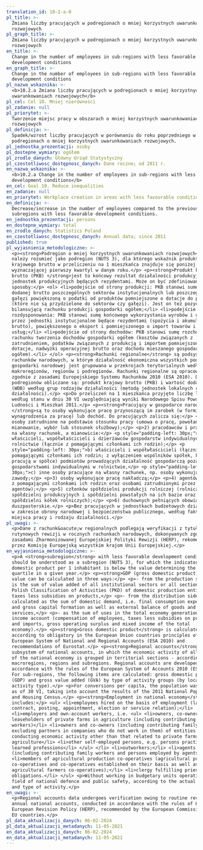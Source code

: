 ```yaml
---
translation_id: 10-2-a-0
pl_title: >-
  Zmiana liczby pracujących w podregionach o mniej korzystnych uwarunkowaniach
  rozwojowych
pl_graph_title: >-
  Zmiana liczby pracujących w podregionach o mniej korzystnych uwarunkowaniach
  rozwojowych
en_title: >-
  Change in the number of employees in sub-regions with less favorable
  development conditions
en_graph_title: >-
  Change in the number of employees in sub-regions with less favorable
  development conditions
pl_nazwa_wskaznika: >-
  <b>10.2.a Zmiana liczby pracujących w podregionach o mniej korzystnych
  uwarunkowaniach rozwojowych</b>
pl_cel: Cel 10. Mniej nierówności
pl_zadanie: null
pl_priorytet: >-
  Tworzenie miejsc pracy w obszarach o mniej korzystnych uwarunkowaniach
  rozwojowych
pl_definicja: >-
  Spadek/wzrost liczby pracujących w porównaniu do roku poprzedniego w
  podregionach o mniej korzystnych uwarunkowaniach rozwojowych.
pl_jednostka_prezentacji: osoby
pl_dostepne_wymiary: ogółem
pl_zrodlo_danych: Główny Urząd Statystyczny
pl_czestotliwosc_dostępnosc_danych: Dane roczne; od 2011 r.
en_nazwa_wskaznika: >-
  <b>10.2.a Change in the number of employees in sub-regions with less favorable
  development conditions</b>
en_cel: Goal 10. Reduce inequalities
en_zadanie: null
en_priorytet: Workplace creation in areas with less favourable conditions for development
en_definicja: >-
  Decrease/increase in the number of employees compared to the previous year in
  subregions with less favorable development conditions.
en_jednostka_prezentacji: persons
en_dostepne_wymiary: total
en_zrodlo_danych: Statistics Poland
en_czestotliwosc_dostępnosc_danych: Annual data; since 2011
published: true
pl_wyjasnienia_metodologiczne: >-
  <p><strong>Podregion o mniej korzystnych uwarunkowaniach rozwojowych</strong>
  należy rozumieć jako podregion (NUTS 3), dla którego wskaźnik produktu
  krajowego brutto w przeliczeniu na 1 mieszkańca znajduje się poniżej wartości
  wyznaczającej pierwszy kwartyl w danym roku.</p> <p><strong>Produkt krajowy
  brutto (PKB) </strong>jest to końcowy rezultat działalności produkcyjnej
  jednostek produkcyjnych będących rezydentami. Może on być zdefiniowany na trzy
  sposoby:</p> <ol> <li>podejście od strony produkcji: PKB stanowi sumę wartości
  dodanej brutto poszczególnych sektorów instytucjonalnych lub poszczególnych
  gałęzi powiększoną o podatki od produktów pomniejszone o dotacje do produktów
  (które nie są przydzielone do sektorów czy gałęzi). Jest on też pozycją
  bilansującą rachunku produkcji gospodarki ogółem;</li> <li>podejście od strony
  rozdysponowania: PKB stanowi sumę końcowego wykorzystania wyrobów i usług
  przez jednostki instytucjonalne będące rezydentami (spożycia i akumulacji
  brutto), powiększonego o eksport i pomniejszonego o import towarów i
  usług;</li> <li>podejście od strony dochodów: PKB stanowi sumę rozchodów na
  rachunku tworzenia dochodów gospodarki ogółem (kosztów związanych z
  zatrudnieniem, podatków związanych z produkcją i importem pomniejszonych o
  dotacje, nadwyżki operacyjnej brutto oraz dochodu mieszanego gospodarki
  ogółem).</li> </ol> <p><strong>Rachunki regionalne</strong> są podsystemem
  rachunków narodowych, w którym działalność ekonomiczna wszystkich podmiotów
  gospodarki narodowej jest grupowana w przekrojach terytorialnych według
  makroregionów, regionów i podregionów. Rachunki regionalne są opracowywane
  zgodnie z zasadami Europejskiego Systemu Rachunków 2010 (ESA 2010). Dla
  podregionów obliczane są: produkt krajowy brutto (PKB) i wartość dodana brutto
  (WDB) według grup rodzajów działalności (metodą jednostek lokalnych rodzaju
  działalności).</p> <p>Do przeliczeń na 1 mieszkańca przyjęto liczbę ludności
  według stanu w dniu 30 VI uwzględniającą wyniki Narodowego Spisu Powszechnego
  Ludności i Mieszkań 2011.</p> <p><strong>Pracujący w gospodarce narodowej
  </strong>są to osoby wykonujące pracę przynoszącą im zarobek (w formie
  wynagrodzenia za pracę) lub dochód. Do pracujących zalicza się:</p> <p>1)
  osoby zatrudnione na podstawie stosunku pracy (umowa o pracę, powołanie,
  mianowanie, wybór lub stosunek służbowy);</p> <p>2) pracodawców i pracujących
  na własny rachunek, a mianowicie:</p> <p style="padding-left: 30px;">a)
  właścicieli, współwłaścicieli i dzierżawców gospodarstw indywidualnych w
  rolnictwie (łącznie z pomagającymi członkami ich rodzin);</p> <p
  style="padding-left: 30px;">b) właścicieli i współwłaścicieli (łącznie z
  pomagającymi członkami ich rodzin; z wyłączeniem wspólników spółek, którzy nie
  pracują w spółce) podmiotów prowadzących działalność gospodarczą poza
  gospodarstwami indywidualnymi w rolnictwie,</p> <p style="padding-left:
  30px;">c) inne osoby pracujące na własny rachunek, np. osoby wykonujące wolne
  zawody;</p> <p>3) osoby wykonujące pracę nakładczą;</p> <p>4) agentów (łącznie
  z pomagającymi członkami ich rodzin oraz osobami zatrudnionymi przez
  agentów);</p> <p>5) członków spółdzielni produkcji rolniczej (rolniczych
  spółdzielni produkcyjnych i spółdzielni powstałych na ich bazie oraz
  spółdzielni kółek rolniczych);</p> <p>6) duchownych pełniących obowiązki
  duszpasterskie.</p> <p>Bez pracujących w jednostkach budżetowych działających
  w zakresie obrony narodowej i bezpieczeństwa publicznego, według faktycznego
  miejsca pracy i rodzaju działalności.</p>
pl_uwagi: >-
  <p>Dane z rachunk&oacute;w regionalnych podlegają weryfikacji z tytułu
  rutynowych rewizji w rocznych rachunkach narodowych, dokonywanych zgodnie z
  zasadami Zharmonizowanej Europejskiej Polityki Rewizji (HERP), rekomendowanej
  przez Komisję Europejską wszystkim krajom Unii Europejskiej.</p>
en_wyjasnienia_metodologiczne: >-
  <p>A <strong>subregion</strong> with less favorable development conditions
  should be understood as a subregion (NUTS 3), for which the indicator of gross
  domestic product per 1 inhabitant is below the value determining the first
  quartile in a given year.</p> <p><strong>GDP (gross domestic product)</strong>
  value can be calculated in three ways:</p> <p>- from the production side GDP
  is the sum of value added of all institutional sectors or all sections of the
  Polish Classification of Activities (PKD) of domestic production entities plus
  taxes less subsidies on products,</p> <p>- from the distribution side GDP is
  calculated as the sum of domestic demand, i.e. final consumption expenditure
  and gross capital formation as well as external balance of goods and
  services,</p> <p>- as the sum of uses in the total economy generation of
  income account (compensation of employees, taxes less subsidies on production
  and imports, gross operating surplus and mixed income of the total
  economy).</p> <p><strong>Gross domestic product</strong> is calculated
  according to obligatory in the European Union countries principles of the
  European System of National and Regional Accounts (ESA 2010) and
  recommendations of Eurostat.</p> <p><strong>Regional accounts</strong> are a
  subsystem of national accounts, in which the economic activity of all entities
  of the national economy is grouped in territorial sections - according to
  macroregions, regions and subregions. Regional accounts are developed in
  accordance with the rules of the European System of Accounts 2010 (ESA 2010).
  For sub-regions, the following items are calculated: gross domestic product
  (GDP) and gross value added (GVA) by type of activity groups (by local type of
  activity type).</p> <p>For conversions per capita, the population was assumed
  as of 30 VI, taking into account the results of the 2011 National Population
  and Housing Census.</p> <p><strong>Employment in national economy</strong>
  includes:</p> <ul> <li>employees hired on the basis of employment (labour
  contract, posting, appointment, election or service relation);</li>
  <li>employers and own-account workers, i.e. <ul> <li>owners, co-owners and
  leaseholders of private farms in agriculture (including contributing family
  workers)</li> <li>owners and co-owners (including contributing family workers;
  excluding partners in companies who do not work in them) of entities
  conducting economic activity other than that related to private farms in
  agriculture</li> <li>other self-employed persons, e.g. persons practising
  learned professions</li> </ul> </li> <li>outworkers;</li> <li>agents
  (including contributing family workers and persons employed by agents);</li>
  <li>members of agricultural production co-operatives (agricultural producers
  co-operatives and co-operatives established on their basis as well as
  agricultural farmers co-operatives);</li> <li>clergy fulfilling priestly
  obligations.</li> </ul> <p>Without working in budgetary units operating in the
  field of national defence and public safety, according to the actual workplace
  and type of activity.</p>
en_uwagi: >-
  <p>Regional accounts data undergoes verification owing to routine revisions in
  annual national accounts, conducted in accordance with the rules of Harmonized
  European Revision Policy (HERP), recommended by the European Commission to all
  EU countries.</p>
pl_data_aktualizacji_danych: 06-02-2024
pl_data_aktualizacji_metadanych: 11-05-2021
en_data_aktualizacji_danych: 06-02-2024
en_data_aktualizacji_metadanych: 11-05-2021
---
```

